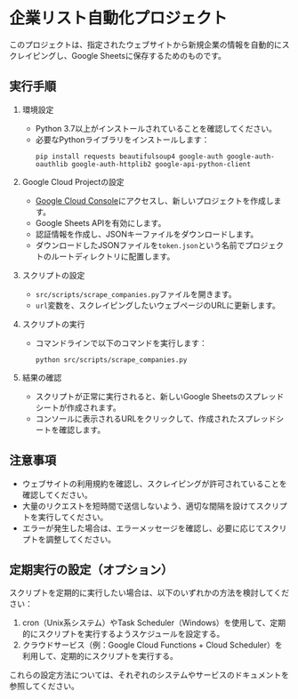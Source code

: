 # 企業リスト自動化プロジェクト

このプロジェクトは、指定されたウェブサイトから新規企業の情報を自動的にスクレイピングし、Google Sheetsに保存するためのものです。

## 実行手順

1. 環境設定
   - Python 3.7以上がインストールされていることを確認してください。
   - 必要なPythonライブラリをインストールします：
     ```
     pip install requests beautifulsoup4 google-auth google-auth-oauthlib google-auth-httplib2 google-api-python-client
     ```

2. Google Cloud Projectの設定
   - [Google Cloud Console](https://console.cloud.google.com/)にアクセスし、新しいプロジェクトを作成します。
   - Google Sheets APIを有効にします。
   - 認証情報を作成し、JSONキーファイルをダウンロードします。
   - ダウンロードしたJSONファイルを`token.json`という名前でプロジェクトのルートディレクトリに配置します。

3. スクリプトの設定
   - `src/scripts/scrape_companies.py`ファイルを開きます。
   - `url`変数を、スクレイピングしたいウェブページのURLに更新します。

4. スクリプトの実行
   - コマンドラインで以下のコマンドを実行します：
     ```
     python src/scripts/scrape_companies.py
     ```

5. 結果の確認
   - スクリプトが正常に実行されると、新しいGoogle Sheetsのスプレッドシートが作成されます。
   - コンソールに表示されるURLをクリックして、作成されたスプレッドシートを確認します。

## 注意事項

- ウェブサイトの利用規約を確認し、スクレイピングが許可されていることを確認してください。
- 大量のリクエストを短時間で送信しないよう、適切な間隔を設けてスクリプトを実行してください。
- エラーが発生した場合は、エラーメッセージを確認し、必要に応じてスクリプトを調整してください。

## 定期実行の設定（オプション）

スクリプトを定期的に実行したい場合は、以下のいずれかの方法を検討してください：

1. cron（Unix系システム）やTask Scheduler（Windows）を使用して、定期的にスクリプトを実行するようスケジュールを設定する。
2. クラウドサービス（例：Google Cloud Functions + Cloud Scheduler）を利用して、定期的にスクリプトを実行する。

これらの設定方法については、それぞれのシステムやサービスのドキュメントを参照してください。